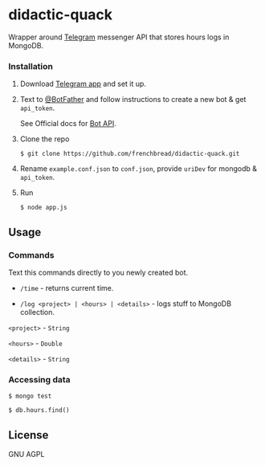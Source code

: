 # didactic-quack

Wrapper around [Telegram](https://telegram.org/) messenger API that stores hours logs in MongoDB.

### Installation

1. Download [Telegram app](https://telegram.org/apps) and set it up.

2. Text to [@BotFather](https://telegram.me/botfather) and follow instructions to create a new bot & get `api_token`.

    See Official docs for [Bot API](https://core.telegram.org/bots).

3. Clone the repo
    ```
    $ git clone https://github.com/frenchbread/didactic-quack.git
    ```

4. Rename `example.conf.json` to `conf.json`, provide `uriDev` for mongodb & `api_token`.  

5. Run
    ```
    $ node app.js
    ```

## Usage

### Commands

Text this commands directly to you newly created bot.

* `/time` - returns current time.

* `/log <project> | <hours> | <details>` - logs stuff to MongoDB collection. 

`<project>` - `String`

`<hours>` - `Double`

`<details>` - `String`

### Accessing data

```
$ mongo test

$ db.hours.find()
```


## License

GNU AGPL
